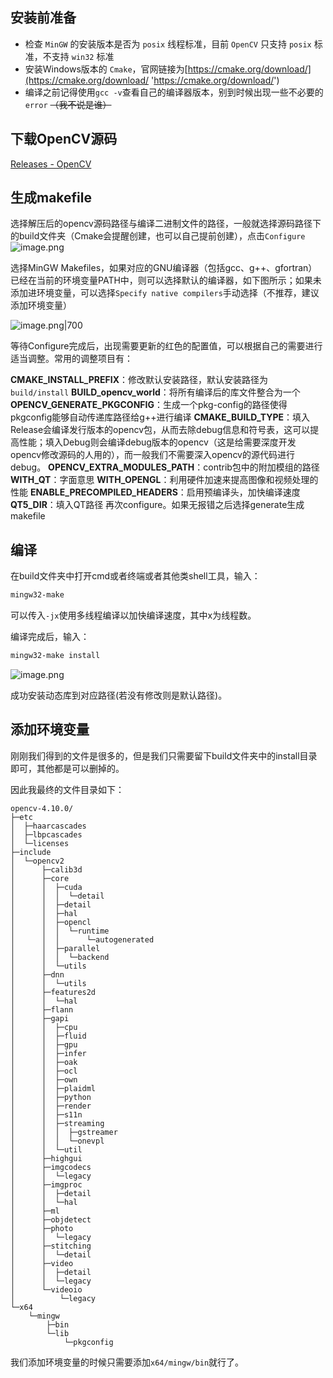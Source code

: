 ## 安装前准备

-   检查 `MinGW` 的安装版本是否为 `posix` 线程标准，目前 `OpenCV` 只支持 `posix` 标准，不支持 `win32` 标准
-   安装Windows版本的 `Cmake`，官网链接为[https://cmake.org/download/](https://cmake.org/download/ 'https://cmake.org/download/')
-   编译之前记得使用`gcc -v`查看自己的编译器版本，别到时候出现一些不必要的`error` ~~（我不说是谁）~~

## 下载OpenCV源码

[Releases - OpenCV](https://opencv.org/releases/)

## 生成makefile

选择解压后的opencv源码路径与编译二进制文件的路径，一般就选择源码路径下的build文件夹（Cmake会提醒创建，也可以自己提前创建），点击`Configure`
![image.png](https://cloud.intro-iu.top:738/d/ThreeBody/ZeroHzzzzPic/202408290036458.png)

选择MinGW Makefiles，如果对应的GNU编译器（包括gcc、g++、gfortran）已经在当前的环境变量PATH中，则可以选择默认的编译器，如下图所示；如果未添加进环境变量，可以选择`Specify native compilers`手动选择（不推荐，建议添加环境变量）

![image.png|700](https://cloud.intro-iu.top:738/d/ThreeBody/ZeroHzzzzPic/202408290036926.png)

等待Configure完成后，出现需要更新的红色的配置值，可以根据自己的需要进行适当调整。常用的调整项目有：

**CMAKE_INSTALL_PREFIX**：修改默认安装路径，默认安装路径为`build/install`
**BUILD_opencv_world**：将所有编译后的库文件整合为一个
**OPENCV_GENERATE_PKGCONFIG**：生成一个pkg-config的路径使得pkgconfig能够自动传递库路径给g++进行编译
**CMAKE_BUILD_TYPE**：填入Release会编译发行版本的opencv包，从而去除debug信息和符号表，这可以提高性能；填入Debug则会编译debug版本的opencv（这是给需要深度开发opencv修改源码的人用的），而一般我们不需要深入opencv的源代码进行debug。
**OPENCV_EXTRA_MODULES_PATH**：contrib包中的附加模组的路径
**WITH_QT**：字面意思
**WITH_OPENGL**：利用硬件加速来提高图像和视频处理的性能
**ENABLE_PRECOMPILED_HEADERS**：启用预编译头，加快编译速度
**QT5_DIR**：填入QT路径
再次configure。如果无报错之后选择generate生成makefile

## 编译

在build文件夹中打开cmd或者终端或者其他类shell工具，输入：

```bash
mingw32-make
```

可以传入`-jx`使用多线程编译以加快编译速度，其中x为线程数。

编译完成后，输入：

```bash
mingw32-make install
```

![image.png](https://cloud.intro-iu.top:738/d/ThreeBody/ZeroHzzzzPic/202408290045293.png)

成功安装动态库到对应路径(若没有修改则是默认路径)。

## 添加环境变量

刚刚我们得到的文件是很多的，但是我们只需要留下build文件夹中的install目录即可，其他都是可以删掉的。

因此我最终的文件目录如下：

```tree
opencv-4.10.0/
├─etc
│  ├─haarcascades
│  ├─lbpcascades
│  └─licenses
├─include
│  └─opencv2
│      ├─calib3d
│      ├─core
│      │  ├─cuda
│      │  │  └─detail
│      │  ├─detail
│      │  ├─hal
│      │  ├─opencl
│      │  │  └─runtime
│      │  │      └─autogenerated
│      │  ├─parallel
│      │  │  └─backend
│      │  └─utils
│      ├─dnn
│      │  └─utils
│      ├─features2d
│      │  └─hal
│      ├─flann
│      ├─gapi
│      │  ├─cpu
│      │  ├─fluid
│      │  ├─gpu
│      │  ├─infer
│      │  ├─oak
│      │  ├─ocl
│      │  ├─own
│      │  ├─plaidml
│      │  ├─python
│      │  ├─render
│      │  ├─s11n
│      │  ├─streaming
│      │  │  ├─gstreamer
│      │  │  └─onevpl
│      │  └─util
│      ├─highgui
│      ├─imgcodecs
│      │  └─legacy
│      ├─imgproc
│      │  ├─detail
│      │  └─hal
│      ├─ml
│      ├─objdetect
│      ├─photo
│      │  └─legacy
│      ├─stitching
│      │  └─detail
│      ├─video
│      │  ├─detail
│      │  └─legacy
│      └─videoio
│          └─legacy
└─x64
    └─mingw
        ├─bin
        └─lib
            └─pkgconfig
```

我们添加环境变量的时候只需要添加`x64/mingw/bin`就行了。
